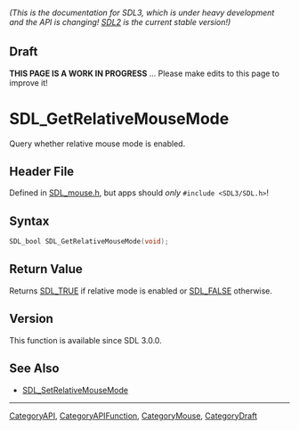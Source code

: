 ###### (This is the documentation for SDL3, which is under heavy development and the API is changing! [SDL2](https://wiki.libsdl.org/SDL2/) is the current stable version!)

## Draft

**THIS PAGE IS A WORK IN PROGRESS** ... Please make edits to this page to improve it!
# SDL_GetRelativeMouseMode

Query whether relative mouse mode is enabled.

## Header File

Defined in [SDL_mouse.h](https://github.com/libsdl-org/SDL/blob/main/include/SDL3/SDL_mouse.h), but apps should _only_ `#include <SDL3/SDL.h>`!

## Syntax

```c
SDL_bool SDL_GetRelativeMouseMode(void);

```

## Return Value

Returns [SDL_TRUE](SDL_TRUE) if relative mode is enabled or
[SDL_FALSE](SDL_FALSE) otherwise.

## Version

This function is available since SDL 3.0.0.

## See Also

* [SDL_SetRelativeMouseMode](SDL_SetRelativeMouseMode)

----
[CategoryAPI](CategoryAPI), [CategoryAPIFunction](CategoryAPIFunction), [CategoryMouse](CategoryMouse), [CategoryDraft](CategoryDraft)


